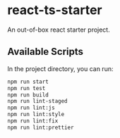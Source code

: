 # react-ts-starter

An out-of-box react starter project.

## Available Scripts

In the project directory, you can run:

```bash
npm run start
npm run test
npm run build
npm run lint-staged
npm run lint:js
npm run lint:style
npm run lint:fix
npm run lint:prettier
```

